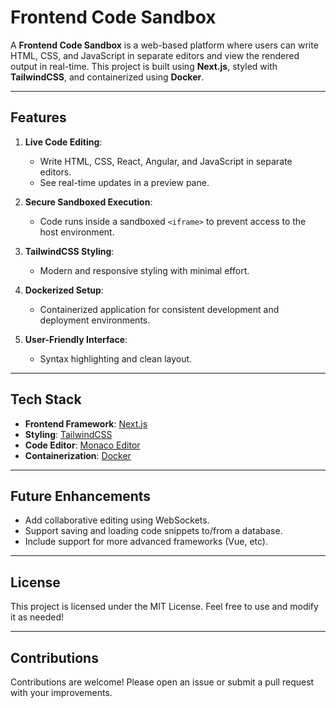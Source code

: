 
# Frontend Code Sandbox

A **Frontend Code Sandbox** is a web-based platform where users can write HTML, CSS, and JavaScript in separate editors and view the rendered output in real-time. This project is built using **Next.js**, styled with **TailwindCSS**, and containerized using **Docker**.

---

## Features

1. **Live Code Editing**:
   - Write HTML, CSS, React, Angular, and JavaScript in separate editors.
   - See real-time updates in a preview pane.

2. **Secure Sandboxed Execution**:
   - Code runs inside a sandboxed `<iframe>` to prevent access to the host environment.

3. **TailwindCSS Styling**:
   - Modern and responsive styling with minimal effort.

4. **Dockerized Setup**:
   - Containerized application for consistent development and deployment environments.

5. **User-Friendly Interface**:
   - Syntax highlighting and clean layout.

---

## Tech Stack

- **Frontend Framework**: [Next.js](https://nextjs.org/)
- **Styling**: [TailwindCSS](https://tailwindcss.com/)
- **Code Editor**: [Monaco Editor](https://microsoft.github.io/monaco-editor/)
- **Containerization**: [Docker](https://www.docker.com/)

---

## Future Enhancements

- Add collaborative editing using WebSockets.
- Support saving and loading code snippets to/from a database.
- Include support for more advanced frameworks (Vue, etc).

---

## License

This project is licensed under the MIT License. Feel free to use and modify it as needed!

---

## Contributions

Contributions are welcome! Please open an issue or submit a pull request with your improvements.
